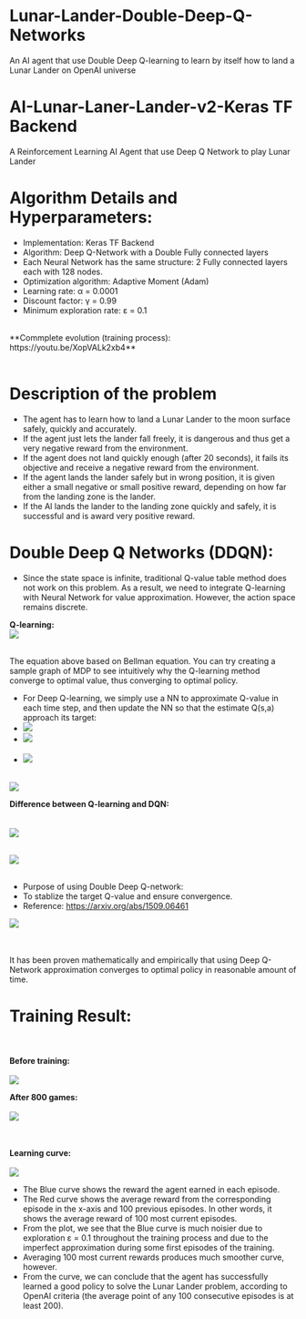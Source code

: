 # Lunar-Lander-Double-Deep-Q-Networks
An AI agent that use Double Deep Q-learning to learn by itself how to land a Lunar Lander on OpenAI universe
# AI-Lunar-Laner-Lander-v2-Keras TF Backend
A Reinforcement Learning AI Agent that use Deep Q Network to play Lunar Lander


Algorithm Details and Hyperparameters:
===============
* Implementation: Keras TF Backend
* Algorithm: Deep Q-Network with a Double Fully connected layers
* Each Neural Network has the same structure: 2 Fully connected layers each with 128 nodes.
* Optimization algorithm: Adaptive Moment (Adam)
* Learning rate: α = 0.0001
* Discount factor: γ = 0.99
* Minimum exploration rate: ε = 0.1
<br>
**Commplete evolution (training process): https://youtu.be/XopVALk2xb4**
<br><br>

Description of the problem
===============

* The agent has to learn how to land a Lunar Lander to the moon surface safely, quickly and accurately.
* If the agent just lets the lander fall freely, it is dangerous and thus get a very negative reward from the environment.
* If the agent does not land quickly enough (after 20 seconds), it fails its objective and receive a negative reward from the environment.
* If the agent lands the lander safely but in wrong position, it is given either a small negative or small positive reward, depending on how far from the landing zone is the lander.
* If the AI lands the lander to the landing zone quickly and safely, it is successful and is award very positive reward.

Double Deep Q Networks (DDQN):
===============
* Since the state space is infinite, traditional Q-value table method does not work on this problem. As a result, we need to integrate Q-learning with Neural Network for value approximation. However, the action space remains discrete.

**Q-learning:**<br>
<img src="Q-learning.jpg"><br><br>

The equation above based on Bellman equation. You can try creating a sample graph of MDP to see intuitively why the Q-learning method converge to optimal value, thus converging to optimal policy.

* For Deep Q-learning, we simply use a NN to approximate Q-value in each time step, and then update the NN so that the estimate Q(s,a) approach its target:<br>
* <img src="Estimation.jpg"><br>
* <img src="Target.jpg"><br><br>
* <img src="Loss.jpg"><br><br>

<img src="Graph.png">

**Difference between Q-learning and DQN:**<br><br><br>
<img src="Q-table.jpg"><br><br>

<img src="Q-NN.jpg"><br><br>

* Purpose of using Double Deep Q-network: 
* To stablize the target Q-value and ensure convergence.
* Reference: https://arxiv.org/abs/1509.06461

<img src="Double Q.png"><br><br>

<br> It has been proven mathematically and empirically that using Deep Q-Network approximation converges to optimal policy in reasonable amount of time.


Training Result:
===============
<br><br>
**Before training:**<br><br>
<img src="Initial.gif">

**After 800 games:**<br><br>
<img src="NextGen.gif">

<br><br>
**Learning curve:**<br><br>
<img src="Plot.png"><br>

* The Blue curve shows the reward the agent earned in each episode.
* The Red curve shows the average reward from the corresponding episode in the x-axis and 100 previous episodes. In other words, it shows the average reward of 100 most current episodes.
* From the plot, we see that the Blue curve is much noisier due to exploration ε = 0.1 throughout the training process and due to the imperfect approximation during some first episodes of the training.
* Averaging 100 most current rewards produces much smoother curve, however.
* From the curve, we can conclude that the agent has successfully learned a good policy to solve the Lunar Lander problem, according to OpenAI criteria (the average point of any 100 consecutive episodes is at least 200).

<br><br>
